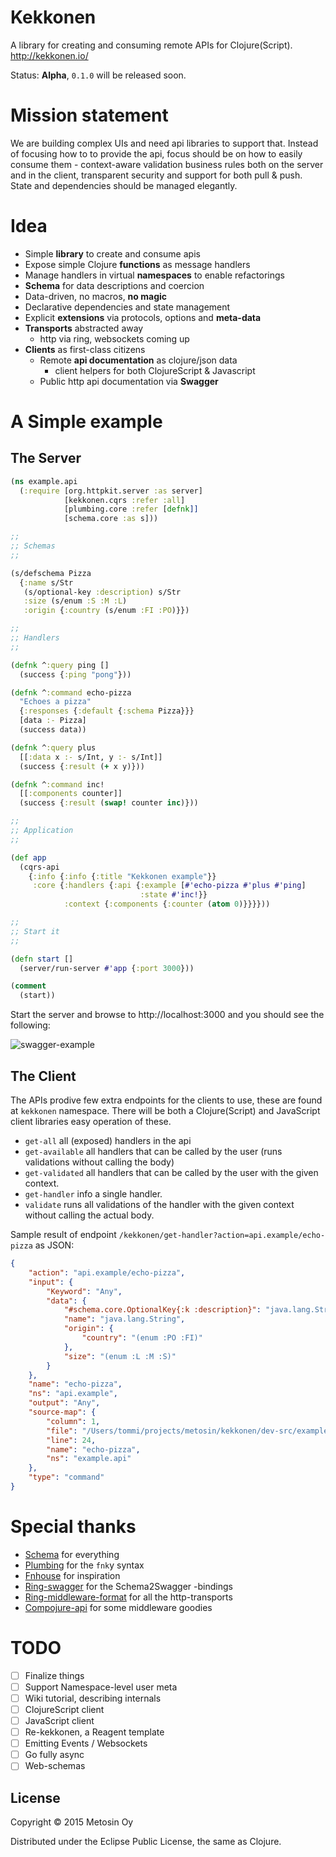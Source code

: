 # Kekkonen

A library for creating and consuming remote APIs for Clojure(Script). http://kekkonen.io/

Status: **Alpha**, `0.1.0` will be released soon.

# Mission statement

We are building complex UIs and need api libraries to support that. Instead of focusing how to to 
provide the api, focus should be on how to easily consume them - context-aware validation business
rules both on the server and in the client, transparent security and support for both pull & push.
State and dependencies should be managed elegantly.

# Idea

- Simple **library** to create and consume apis
- Expose simple Clojure **functions** as message handlers
- Manage handlers in virtual **namespaces** to enable refactorings
- **Schema** for data descriptions and coercion
- Data-driven, no macros, **no magic**
- Declarative dependencies and state management
- Explicit **extensions** via protocols, options and **meta-data**
- **Transports** abstracted away
  - http via ring, websockets coming up
- **Clients** as first-class citizens
  - Remote **api documentation** as clojure/json data
    - client helpers for both ClojureScript & Javascript
  - Public http api documentation via **Swagger**
  
# A Simple example

## The Server

```clojure
(ns example.api
  (:require [org.httpkit.server :as server]
            [kekkonen.cqrs :refer :all]
            [plumbing.core :refer [defnk]]
            [schema.core :as s]))

;;
;; Schemas
;;

(s/defschema Pizza
  {:name s/Str
   (s/optional-key :description) s/Str
   :size (s/enum :S :M :L)
   :origin {:country (s/enum :FI :PO)}})

;;
;; Handlers
;;

(defnk ^:query ping []
  (success {:ping "pong"}))

(defnk ^:command echo-pizza
  "Echoes a pizza"
  {:responses {:default {:schema Pizza}}}
  [data :- Pizza]
  (success data))

(defnk ^:query plus
  [[:data x :- s/Int, y :- s/Int]]
  (success {:result (+ x y)}))

(defnk ^:command inc!
  [[:components counter]]
  (success {:result (swap! counter inc)}))

;;
;; Application
;;

(def app
  (cqrs-api
    {:info {:info {:title "Kekkonen example"}}
     :core {:handlers {:api {:example [#'echo-pizza #'plus #'ping]
                             :state #'inc!}}
            :context {:components {:counter (atom 0)}}}}))

;;
;; Start it
;;

(defn start []
  (server/run-server #'app {:port 3000}))

(comment
  (start))
```

Start the server and browse to http://localhost:3000 and you should see the following:

![swagger-example](https://raw.githubusercontent.com/wiki/metosin/kekkonen/swagger-example.png)

## The Client

The APIs prodive few extra endpoints for the clients to use, these are found at `kekkonen` namespace. There will
be both a Clojure(Script) and JavaScript client libraries easy operation of these.

* `get-all` all (exposed) handlers in the api
* `get-available` all handlers that can be called by the user (runs validations without calling the body)
* `get-validated` all handlers that can be called by the user with the given context.
* `get-handler` info a single handler.
* `validate` runs all validations of the handler with the given context without calling the actual body.

Sample result of endpoint `/kekkonen/get-handler?action=api.example/echo-pizza` as JSON:

```json
{
    "action": "api.example/echo-pizza",
    "input": {
        "Keyword": "Any",
        "data": {
            "#schema.core.OptionalKey{:k :description}": "java.lang.String",
            "name": "java.lang.String",
            "origin": {
                "country": "(enum :PO :FI)"
            },
            "size": "(enum :L :M :S)"
        }
    },
    "name": "echo-pizza",
    "ns": "api.example",
    "output": "Any",
    "source-map": {
        "column": 1,
        "file": "/Users/tommi/projects/metosin/kekkonen/dev-src/example/simple.clj",
        "line": 24,
        "name": "echo-pizza",
        "ns": "example.api"
    },
    "type": "command"
}
```

# Special thanks

- [Schema](https://github.com/Prismatic/schema) for everything
- [Plumbing](https://github.com/Prismatic/plumbing) for the `fnk`y syntax
- [Fnhouse](https://github.com/Prismatic/fnhouse) for inspiration
- [Ring-swagger](https://github.com/metosin/ring-swagger) for the Schema2Swagger -bindings
- [Ring-middleware-format](https://github.com/ngrunwald/ring-middleware-format) for all the http-transports
- [Compojure-api](https://github.com/metosin/compojure-api) for some middleware goodies

# TODO

- [ ] Finalize things
- [ ] Support Namespace-level user meta
- [ ] Wiki tutorial, describing internals
- [ ] ClojureScript client
- [ ] JavaScript client
- [ ] Re-kekkonen, a Reagent template
- [ ] Emitting Events / Websockets
- [ ] Go fully async
- [ ] Web-schemas

## License

Copyright © 2015 Metosin Oy

Distributed under the Eclipse Public License, the same as Clojure.
